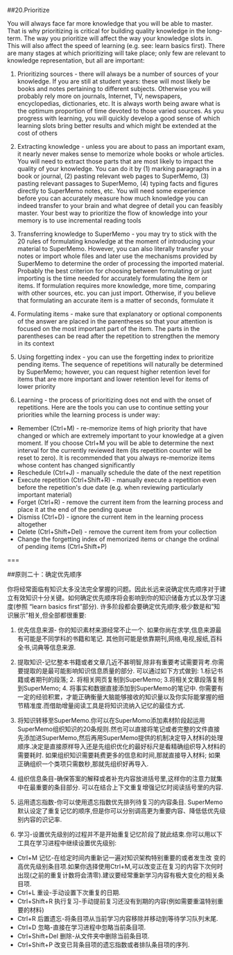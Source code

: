 ##20.Prioritize

You will always face far more knowledge that you will be able to master. That is why prioritizing is critical for building quality knowledge in the long-term. The way you prioritize will affect the way your knowledge slots in. This will also affect the speed of learning (e.g. see: learn basics first). There are many stages at which prioritizing will take place; only few are relevant to knowledge representation, but all are important:

1. Prioritizing sources - there will always be a number of sources of your knowledge. If you are still at student years: these will most likely be books and notes pertaining to different subjects. Otherwise you will probably rely more on journals, Internet, TV, newspapers, encyclopedias, dictionaries, etc. It is always worth being aware what is the optimum proportion of time devoted to those varied sources. As you progress with learning, you will quickly develop a good sense of which learning slots bring better results and which might be extended at the cost of others

2. Extracting knowledge - unless you are about to pass an important exam, it nearly never makes sense to memorize whole books or whole articles. You will need to extract those parts that are most likely to impact the quality of your knowledge. You can do it by (1) marking paragraphs in a book or journal, (2) pasting relevant web pages to SuperMemo, (3) pasting relevant passages to SuperMemo, (4) typing facts and figures directly to SuperMemo notes, etc. You will need some experience before you can accurately measure how much knowledge you can indeed transfer to your brain and what degree of detail you can feasibly master. Your best way to prioritize the flow of knowledge into your memory is to use incremental reading tools

3. Transferring knowledge to SuperMemo - you may try to stick with the 20 rules of formulating knowledge at the moment of introducing your material to SuperMemo. However, you can also literally transfer your notes or import whole files and later use the mechanisms provided by SuperMemo to determine the order of processing the imported material. Probably the best criterion for choosing between formulating or just importing is the time needed for accurately formulating the item or items. If formulation requires more knowledge, more time, comparing with other sources, etc. you can just import. Otherwise, if you believe that formulating an accurate item is a matter of seconds, formulate it

4. Formulating items - make sure that explanatory or optional components of the answer are placed in the parentheses so that your attention is focused on the most important part of the item. The parts in the parentheses can be read after the repetition to strengthen the memory in its context

5. Using forgetting index - you can use the forgetting index to prioritize pending items. The sequence of repetitions will naturally be determined by SuperMemo; however, you can request higher retention level for items that are more important and lower retention level for items of lower priority

6. Learning - the process of prioritizing does not end with the onset of repetitions. Here are the tools you can use to continue setting your priorities while the learning process is under way:
- Remember (Ctrl+M) - re-memorize items of high priority that have changed or which are extremely important to your knowledge at a given moment. If you choose Ctrl+M you will be able to determine the next interval for the currently reviewed item (its repetition counter will be reset to zero). It is recommended that you always re-memorize items whose content has changed significantly
- Reschedule (Ctrl+J) - manually schedule the date of the next repetition
- Execute repetition (Ctrl+Shift+R) - manually execute a repetition even before the repetition's due date (e.g. when reviewing particularly important material)
- Forget (Ctrl+R) - remove the current item from the learning process and place it at the end of the pending queue
- Dismiss (Ctrl+D) - ignore the current item in the learning process altogether
- Delete (Ctrl+Shift+Del) - remove the current item from your collection
- Change the forgetting index of memorized items or change the ordinal of pending items (Ctrl+Shift+P)

===

##原则二十：确定优先顺序

你将经常面临有知识太多没法完全掌握的问题。因此长远来说确定优先顺序对于建立有效知识十分关键。如何确定优先顺序将会影响到你的知识储备方式以及学习速度(参照 “learn basics first”部分). 许多阶段都会要确定优先顺序;极少数是和”知识展示”相关,但全部都很重要:

1. 优先信息来源- 你的知识素材来源经常不止一个. 如果你尚在求学,信息来源最有可能是不同学科的书籍和笔记. 其他则可能是依靠期刊,网络,电视,报纸,百科全书,词典等信息来源. 

2. 提取知识-记忆整本书籍或者文章几近不甚明智,除非有重要考试需要背考.你需要提取的是最可能影响知识信息质量的部分. 可以通过如下方式做到: 1.标记书籍或者期刊的段落; 2. 将相关网页复制到SuperMemo; 3.将相关文章段落复制到SuperMemo; 4. 将事实和数据直接添加到SuperMemo的笔记中. 你需要有一定的经验积累，才能正确衡量大脑能够接收的知识量以及你实际能掌握的细节精准度.而借助增量阅读工具是将知识流纳入记忆的最佳方式.

3. 将知识转移至SuperMemo.你可以在SuperMomo添加素材阶段起运用SuperMemo组织知识的20条规则.然也可以直接将笔记或者完整的文件直接先添加进SuperMemo,然后再用SuperMemo提供的机制决定导入材料的处理顺序.决定是直接原样导入还是先组织优化的最好标尺是看精确组织导入材料的需要耗时. 如果组织知识需要耗费更多的信息和时间,那就直接导入材料; 如果正确组织一个类项只需数秒,那就先组织好再导入.

4. 组织信息条目-确保答案的解释或者补充内容放进括号里,这样你的注意力就集中在最重要的条目部分. 可以在结合上下文重复增强记忆时阅读括号里的内容.

5. 运用遗忘指数-你可以使用遗忘指数优先排列待复习的内容条目. SuperMemo默认设定了重复记忆的顺序,但是你可以分别调高更为重要内容、降低低优先级别内容的识记率.

6. 学习-设置优先级别的过程并不是开始重复记忆阶段了就此结束.你可以用以下工具在学习进程中继续设置优先级别:

- Ctrl+M         记忆-在给定时间内重新记一遍对知识架构特别重要的或者发生改  变的高优先级别条目项.如果你选择使用Ctrl+M,可以改变正在复习的内容下次何时出现(之前的重复计数将会清零).建议要经常重新学习内容有极大变化的相关条目项.
- Ctrl+L         重设-手动设置下次重复的日期.
- Ctrl+Shift+R   执行复习-手动提前复习还没有到期的内容(例如需要重温特别重要的材料)
- Ctrl+R         后置遗忘-将条目项从当前学习内容移除并移动到等待学习队列末尾.
- Ctrl+D         忽略-直接在学习进程中忽略当前条目项.
- Ctrl+Shift+Del 删除-从文件夹中删除当前条目项.
- Ctrl+Shift+P   改变已背条目项的遗忘指数或者排队条目项的序列.
